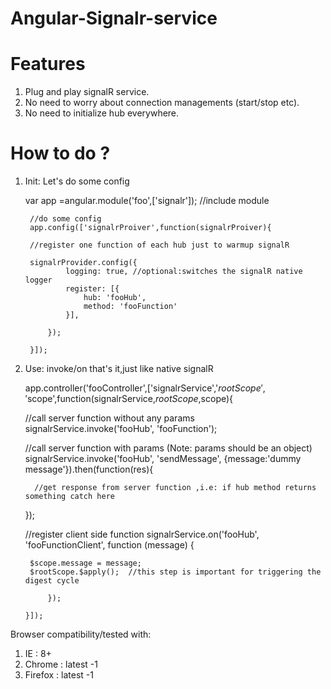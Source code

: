 # Angular-Signalr-service


# Features

1) Plug and play signalR service. <br/>
2) No need to worry about connection managements (start/stop etc). <br/>
3) No need to initialize hub everywhere. <br/>



# How to do ?

1) Init: Let's do some config

    var app =angular.module('foo',['signalr']); //include module

        //do some config
        app.config(['signalrProiver',function(signalrProiver){

        //register one function of each hub just to warmup signalR

        signalrProvider.config({
                logging: true, //optional:switches the signalR native logger
                register: [{
                    hub: 'fooHub',
                    method: 'fooFunction'
                }],

            });

        }]);

2) Use: invoke/on that's it,just like native signalR


    app.controller('fooController',['signalrService','$rootScope','$scope',function(signalrService,$rootScope,$scope){

    //call server function without any params
    signalrService.invoke('fooHub', 'fooFunction');

    //call server function with params (Note: params should be an object)
    signalrService.invoke('fooHub', 'sendMessage', {message:'dummy message'}).then(function(res){

         //get response from server function ,i.e: if hub method returns something catch here

    });


    //register client side function
    signalrService.on('fooHub', 'fooFunctionClient', function (message) {

        $scope.message = message;
        $rootScope.$apply();  //this step is important for triggering the digest cycle

            });

       }]);




 Browser compatibility/tested with:

 1) IE : 8+ <br/>
 2) Chrome : latest -1 <br/>
 3) Firefox : latest -1 <br/>

